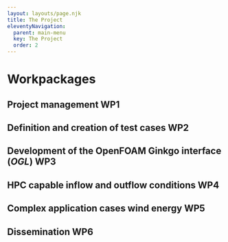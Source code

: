 ```yaml
---
layout: layouts/page.njk
title: The Project
eleventyNavigation:
  parent: main-menu
  key: The Project
  order: 2
---
```


# Workpackages
## Project management **WP1**
## Definition and creation of test cases **WP2**
## Development of the OpenFOAM Ginkgo interface (*OGL*) **WP3**
## HPC capable inflow and outflow conditions **WP4**
## Complex application cases wind energy **WP5**
## Dissemination **WP6**


